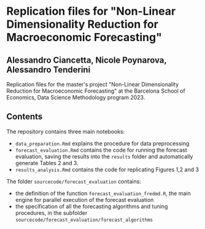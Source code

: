 # Replication files for "Non-Linear Dimensionality Reduction for Macroeconomic Forecasting"
## Alessandro Ciancetta, Nicole Poynarova, Alessandro Tenderini

Replication files for the master's project "Non-Linear Dimensionality Reduction for Macroeconomic Forecasting" at the Barcelona School of Economics, Data Science Methodology program 2023.


## Contents

The repository contains three main notebooks:

 - `data_preparation.Rmd` explains the procedure for data preprocessing
 - `forecast_evaluation.Rmd` contains the code for running the forecast evaluation, saving the results into the `results` folder and automatically generate Tables 2 and 3.
 - `results_analysis.Rmd` contains the code for replicating Figures 1,2 and 3
 
 
 The folder `sourcecode/forecast_evaluation` contains:
 - the definition of the function `forecast_evaluation_fredmd.R`, the main engine for parallel execution of the forecast evaluation
 - the specification of all the forecasting algorithms and tuning procedures, in the subfolder `sourcecode/forecast_evaluation/forecast_algorithms`
